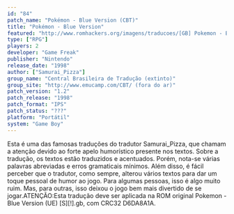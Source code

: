 ```yaml
---
id: "84"
patch_name: "Pokémon - Blue Version (CBT)"
title: "Pokémon - Blue Version"
featured: "http://www.romhackers.org/imagens/traducoes/[GB] Pokemon - Blue Version - CBT - 01.png"
type: ["RPG"]
players: 2
developer: "Game Freak"
publisher: "Nintendo"
release_date: "1998"
author: ["Samurai_Pizza"]
group_name: "Central Brasileira de Tradução (extinto)"
group_site: "http://www.emucamp.com/CBT/ (fora do ar)"
patch_version: "1.2"
patch_release: "1998"
patch_format: "IPS"
patch_status: "???"
platform: "Portátil"
system: "Game Boy"
---
```


Esta é uma das famosas traduções do tradutor Samurai_Pizza, que chamam a atenção devido ao forte apelo humorístico presente nos textos. Sobre a tradução, os textos estão traduzidos e acentuados. Porém, nota-se várias palavras abreviadas e erros gramaticais mínimos. Além disso, é fácil perceber que o tradutor, como sempre, alterou vários textos para dar um toque pessoal de humor ao jogo. Para algumas pessoas, isso é algo muito ruim. Mas, para outras, isso deixou o jogo bem mais divertido de se jogar.ATENÇÃO:Esta tradução deve ser aplicada na ROM original Pokemon - Blue Version (UE) [S][!].gb, com CRC32 D6DA8A1A.